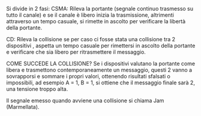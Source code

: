 Si divide in 2 fasi:
CSMA: Rileva la portante (segnale continuo trasmesso su tutto il canale) e se il canale è libero inizia la trasmissione, altrimenti attraverso un tempo casuale, si rimette in ascolto per verificare la libertà della portante.

CD:  Rileva la collisione se per caso ci fosse stata una collisione tra  2 dispositivi , aspetta un tempo casuale per rimettersi in ascolto della portante e verificare che sia libero per ritrasmettere il messaggio.

COME SUCCEDE LA COLLISIONE?
	Se i dispositivi valutano la portante come libera e trasmettono contemporaneamente un messaggio, questi 2 vanno a sovrapporsi e sommare i propri valori, ottenendo risultati sfalsati o impossibili, ad esempio A = 1, B = 1, si ottiene che il messaggio finale sarà 2, una tensione troppo alta.

Il segnale emesso quando avviene una collisione si chiama Jam (Marmellata).